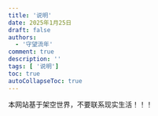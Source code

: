 ```yaml
---
title: '说明'
date: 2025年1月25日
draft: false
authors:
  - '守望流年'
comment: true
description: ''
tags: [ '说明']
toc: true
autoCollapseToc: true
---
```


本网站基于架空世界，不要联系现实生活！！！